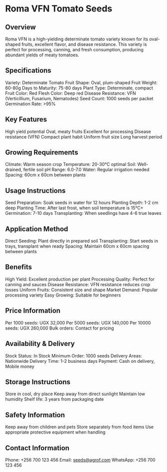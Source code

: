 # Roma VFN Tomato Seeds

## Overview
Roma VFN is a high-yielding determinate tomato variety known for its oval-shaped fruits, excellent flavor, and disease resistance. This variety is perfect for processing, canning, and fresh consumption, producing abundant yields of meaty tomatoes.

## Specifications
Variety: Determinate Tomato
Fruit Shape: Oval, plum-shaped
Fruit Weight: 60-80g
Days to Maturity: 75-80 days
Plant Type: Determinate, compact
Fruit Color: Red
Flesh Color: Deep red
Disease Resistance: VFN (Verticillium, Fusarium, Nematodes)
Seed Count: 1000 seeds per packet
Germination Rate: >95%

## Key Features
High yield potential
Oval, meaty fruits
Excellent for processing
Disease resistance (VFN)
Compact plant habit
Uniform fruit size
Long harvest period

## Growing Requirements
Climate: Warm season crop
Temperature: 20-30°C optimal
Soil: Well-drained, fertile soil
pH Range: 6.0-7.0
Water: Regular irrigation needed
Spacing: 60cm x 60cm between plants

## Usage Instructions
Seed Preparation: Soak seeds in water for 12 hours
Planting Depth: 1-2 cm deep
Planting Time: After last frost, when soil temperature is 15°C+
Germination: 7-10 days
Transplanting: When seedlings have 4-6 true leaves

## Application Method
Direct Seeding: Plant directly in prepared soil
Transplanting: Start seeds in trays, transplant when ready
Spacing: Maintain 60cm x 60cm spacing between plants

## Benefits
High Yield: Excellent production per plant
Processing Quality: Perfect for canning and sauces
Disease Resistance: VFN resistance reduces crop losses
Uniform Fruits: Consistent size and shape
Market Demand: Popular processing variety
Easy Growing: Suitable for beginners

## Price Information
Per 1000 seeds: UGX 32,000
Per 5000 seeds: UGX 140,000
Per 10000 seeds: UGX 260,000
Bulk orders: Contact for pricing

## Availability & Delivery
Stock Status: In Stock
Minimum Order: 1000 seeds
Delivery Areas: Nationwide
Delivery Time: 1-2 business days
Payment: Cash on delivery, Mobile money

## Storage Instructions
Store in cool, dry place
Keep away from direct sunlight
Maintain low humidity
Shelf life: 3 years from packaging date

## Safety Information
Keep away from children and pets
Store separately from food items
Use appropriate protective equipment when handling

## Contact Information
Phone: +256 700 123 456
Email: seeds@agrof.com
WhatsApp: +256 700 123 456
